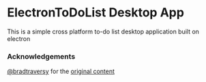 # ElectronToDoList Desktop App

This is a simple cross platform to-do list desktop application built on electron

### Acknowledgements
[@bradtraversy](https://github.com/bradtraversy) for the [original content](https://github.com/bradtraversy/electronshoppinglist)
